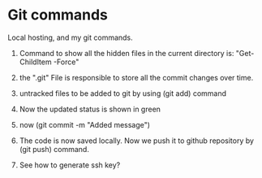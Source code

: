 # Git commands
Local hosting, and my git commands.

1) Command to show all the hidden files in the current directory is: "Get-ChildItem -Force"

2) the ".git" File is responsible to store all the commit changes over time.

3) untracked files to be added to git by using (git add) command

4) Now the updated status is shown in green

5) now (git commit -m "Added message")

6) The code is now saved locally. Now we push it to github repository by (git push) command.

7) See how to generate ssh key?





